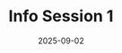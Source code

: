 ---
type: "events"
title: "Info Session 1"
details: "Online information Session for the WestPeak Research Association 2025 Analyst Hiring"
date: "2025-09-02"
time: "7:00pm PT"
link: ""
registration: "https://forms.gle/Eczr9KSs7LzhMain6"
deadline: "2025-09-01"
---
